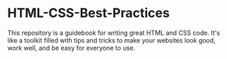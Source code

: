 # HTML-CSS-Best-Practices
This repository is a guidebook for writing great HTML and CSS code. It's like a toolkit filled with tips and tricks to make your websites look good, work well, and be easy for everyone to use.
